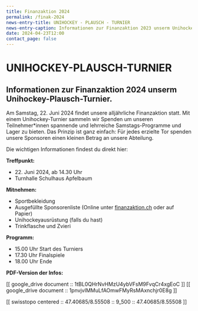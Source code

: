 ```yaml
---
title: Finanzaktion 2024
permalink: /finak-2024
news-entry-title: UNIHOCKEY - PLAUSCH - TURNIER
news-entry-caption: Informationen zur Finanzaktion 2023 unserm Unihockey-Plausch-Turnier.
date: 2024-04-23T12:00
contact_page: false
---
```


# UNIHOCKEY-PLAUSCH-TURNIER

## Informationen zur Finanzaktion 2024 unserm Unihockey-Plausch-Turnier.

Am Samstag, 22. Juni 2024 findet unsere alljährliche Finanzaktion statt.
Mit einem Unihockey-Turnier sammeln wir Spenden um unseren Teilnehmer*innen spannende und lehrreiche Samstags-Programme
und Lager zu bieten. Das Prinzip ist ganz einfach: Für jedes erzielte Tor spenden unsere Sponsoren einen kleinen Betrag
an unsere Abteilung.

Die wichtigen Informationen findest du direkt hier:

**Treffpunkt:**

- 22\. Juni 2024, ab 14.30 Uhr
- Turnhalle Schulhaus Apfelbaum

**Mitnehmen:**

- Sportbekleidung
- Ausgefüllte Sponsorenliste (Online unter [finanzaktion.ch](https://finanzaktion.ch) oder auf Papier)
- Unihockeyausrüstung (falls du hast)
- Trinkflasche und Zvieri

**Programm:**

- 15.00 Uhr Start des Turniers
- 17.30 Uhr Finalspiele
- 18.00 Uhr Ende

**PDF-Version der Infos:**

[[ google_drive document :: 1tBL0QHrNvHMzU4ybVFsM9FvqCr4xgEoC ]]
[[ google_drive document :: 1pnvjvIMMuLfAOmwFMyRsMAxnchjr0E8g ]]

[[ swisstopo centered :: 47.40685/8.55508 :: 9_500 :: 47.40685/8.55508 ]]
